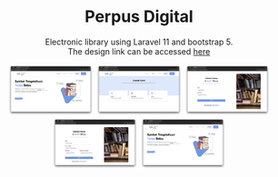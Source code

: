 <h1 align="center">Perpus Digital</h1>

<p align="center">
Electronic library using Laravel 11 and bootstrap 5.
    <br/>The design link can be accessed <a href="https://www.figma.com/design/OwJoPM00Iyg0LKcgKhCaYA/KP-SMAM7?node-id=0-1&t=fr9arhrDUSqdgzYt-0">here</a>
</p>

<p align="center">
<img src="https://raw.githubusercontent.com/ai-null/perpus_digital/master/public/img/demo/index.png" width="30%" />
<img src="https://raw.githubusercontent.com/ai-null/perpus_digital/master/public/img/demo/contacts.png" width="30%" />
<img src="https://raw.githubusercontent.com/ai-null/perpus_digital/master/public/img/demo/login.png" width="30%" />
    <img src="https://raw.githubusercontent.com/ai-null/perpus_digital/master/public/img/demo/register.png" width="30%" />
    <img src="https://raw.githubusercontent.com/ai-null/perpus_digital/master/public/img/demo/index.png" width="30%" />
</p>
